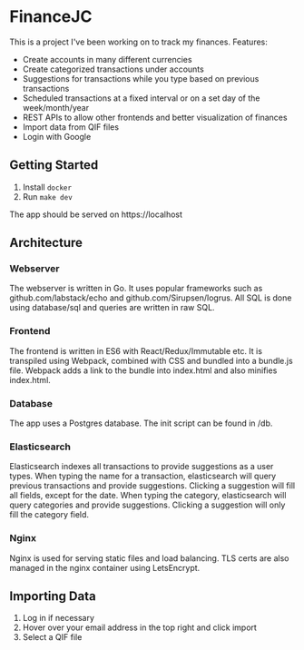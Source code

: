 # FinanceJC
This is a project I've been working on to track my finances.
Features:
- Create accounts in many different currencies
- Create categorized transactions under accounts
- Suggestions for transactions while you type based on previous transactions
- Scheduled transactions at a fixed interval or on a set day of the week/month/year
- REST APIs to allow other frontends and better visualization of finances
- Import data from QIF files
- Login with Google

## Getting Started
1. Install `docker`
2. Run `make dev`

The app should be served on https://localhost

## Architecture
### Webserver
The webserver is written in Go. It uses popular frameworks such as github.com/labstack/echo and github.com/Sirupsen/logrus. All SQL is done using database/sql and queries are written in raw SQL.

### Frontend
The frontend is written in ES6 with React/Redux/Immutable etc. It is transpiled using Webpack, combined with CSS and bundled into a bundle.js file. Webpack adds a link to the bundle into index.html and also minifies index.html.

### Database
The app uses a Postgres database. The init script can be found in /db.

### Elasticsearch
Elasticsearch indexes all transactions to provide suggestions as a user types. When typing the name for a transaction, elasticsearch will query previous transactions and provide suggestions. Clicking a suggestion will fill all fields, except for the date. When typing the category, elasticsearch will query categories and provide suggestions. Clicking a suggestion will only fill the category field.

### Nginx
Nginx is used for serving static files and load balancing. TLS certs are also managed in the nginx container using LetsEncrypt.

## Importing Data
1. Log in if necessary
2. Hover over your email address in the top right and click import
3. Select a QIF file
